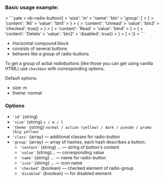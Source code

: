 ### Basic usage example:
<div example="radio-buttons"/>
> ```yate
> nb-radio-button({
>       'size': 'm'
>       'name': 'btn'
>       'group':  [
>           {
>               'content': 'All'
>               'value': 'btn1'
>           }
>           {
>               'content': 'Unread'
>               'value': 'btn3'
>               'checked': true()
>           }
>           {
>               'content': 'Read'
>               'value': 'btn4'
>           }
>           {
>               'content': 'Delete'
>               'value': 'btn2'
>               'disabled': true()
>           }
>       ]
>     })
> ```

* Horizontal compound block
* consists of several buttons
* behaves like a group of radio-buttons

To get a group of actial _radiobuttons_ (like those you can get using vanilla HTML) use `checkbox` with corresponding options.


Default options:

* size: m
* theme: normal

### Options
* `'id'` {string}
* `'size'` {string} `s / m / l`
* `'theme'` {string} `normal / action (yellow) / dark / pseudo / promo (big yellow)`
* `'class'` {array}  — additional classes for radio-button
* `'group'` {array} — array of hashes, each hash describes a button:
    * `'content'` {string} ... — string of button's content
    * `'value'` {string}... — corresponding value
    * `'name'` {string} ... — name for radio-button
    * `'icon'` {string} ... — icon name
    * `'checked'` {boolean} — checked element of radio-group
    * `'disabled'` {boolean}  — for disabled element
